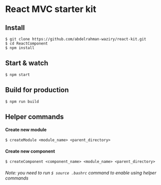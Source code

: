 # React MVC starter kit

## Install

    $ git clone https://github.com/abdelrahman-waziry/react-kit.git
    $ cd ReactComponent
    $ npm install

## Start & watch

    $ npm start

## Build for production

    $ npm run build

## Helper commands
#### Create new module
    $ createModule <module_name> <parent_directory>
#### Create new component 
    $ createComponent <component_name> <module_name> <parent_directory>
    
###### Note: you need to run `$ source .bashrc` command to enable using helper commands

